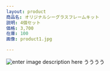 ```yaml
---
layout: product
商品名: オリジナルシーグラスフレームキット
説明: 4個セット
価格: 3,700
在庫: 100
画像: product1.jpg

---
```

![enter image description here](https://lh3.googleusercontent.com/DPpqPYydJR8HL5TOBnNOn_2UAVP9wgf86MlV5Ct4fXe1yifLrw1Qoe9vMccKzATZoUwhvUBkPeoc)
うううう
<!--stackedit_data:
eyJoaXN0b3J5IjpbMTUyMzMyNzY1MSwtNzIzMDQ1NDUxLC0xNT
YyNzg3NTY3XX0=
-->
